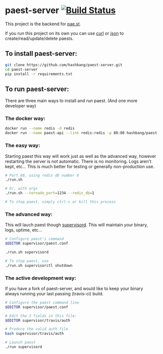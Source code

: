 paest-server [![Build Status](https://travis-ci.org/hashbang/paest-server.png)](https://travis-ci.org/hashbang/paest-server)
============

This project is the backend for [pae.st](http://pae.st/).

If you run this project on its own you can use [curl](https://github.com/paest/paest-server/wiki/CLI-Usage) or [json](https://github.com/paest/paest-server/wiki/JSON-Usage) to create/read/update/delete paests.


To install paest-server:
------------------------
```bash
git clone https://github.com/hashbang/paest-server.git
cd paest-server
pip install -r requirements.txt
```

To run paest-server:
--------------------

There are three main ways to install and run paest. (And one more developer way)

### The docker way:

```bash
docker run --name redis -d redis
docker run --name paest-api --link redis:redis -p 80:80 hashbang/paest-server
```

### The easy way:

Starting paest this way will work just as well as the advanced way, however restarting the server is not automatic. There is no monitoring. Logs aren't kept, etc... This is much better for testing or generally non-production use.
```bash
# Port 80, using redis db number 0
./run.sh

# Or, with args
./run.sh --tornado_port=1234 --redis_db=1

# To stop paest, simply ctrl-c or kill this process
```

### The advanced way:

This will lauch paest though [supervisord](http://supervisord.org/). This will maintain your binary, logs, uptime, etc...
```bash
# Configure paest's command
$EDITOR supervisor/paest.conf

./run.sh supervisord

# To stop paest, use
./run.sh supervisorctl shutdown
```

### The active development way:

If you have a fork of paest-server, and would like to keep your binary always running your last passing (travis-ci) build.
```bash
# Configure the paest command line
$EDITOR supervisor/paest.conf

# Edit the 3 fields in this file:
$EDITOR supervisor/travis/auth

# Produce the valid auth file
bash supervisor/travis/auth

# Launch paest
./run supervisord
```
